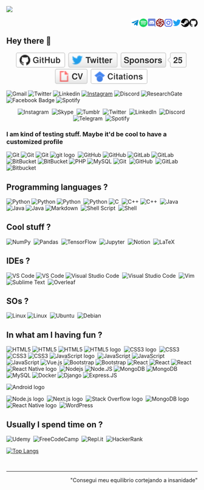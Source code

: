 ![](https://komarev.com/ghpvc/?username=maykcaldas&color=lightgray&style=plastic)
<div>
  <a href="https://github.com/maykcaldas" target="blank"><img align="right" src="profIcons/github.svg" alt="github" width="22px" /></a>&nbsp;
  <a href="" target="blank"><img align="right" src="profIcons/steam.svg" alt="steam" width="22px" /></a>&nbsp;
  <a href="https://twitter.com/kyam888" target="blank"><img align="right" src="profIcons/twitter.svg" alt="twitter" width="22px" /></a>&nbsp;
  <a href="https://instagram.com/kyam888" target="blank"><img align="right" src="profIcons/instagram.svg" alt="instagram" width="22px" /></a>&nbsp;
  <a href="https://www.codewars.com/users/maykcaldas" target="blank"><img align="right" src="profIcons/codewars.svg" alt="codewars" width="22px" /></a>&nbsp;
  <a href="Kyam#5760" target="blank"><img align="right" src="profIcons/discord.svg" alt="discord" width="22px" /></a>&nbsp;
  <a href="https://open.spotify.com/user/2145isvugpczeo2fgz6khel3y" target="blank"><img align="right" alt="Spotify" height="22px" width="22px" src="profIcons/spotify.svg"></a>&nbsp;
  <a href="https://t.me/Kyam888"><img align="right" alt="Telegram" width="22px" src="profIcons/telegram.svg"/></a>&nbsp;
</div>

## Hey there 👋

<div align="center">
  <a href="https://github.com/maykcaldas"><img src="imgs/github.svg" alt="GitHub"></a>&nbsp;
  <a href="https://twitter.com/kyam888"><img src="imgs/twitter.svg" alt="Twitter"></a>&nbsp;
  <a href="https://github.com/maykcaldas"><img src="imgs/sponsors.svg" alt="Sponsors"></a>&nbsp;
  <a href="https://maykcaldas.github.io/cv.html"><img src="imgs/cv.svg" alt="Curriculum Vitae"></a>&nbsp;
  <a href="https://scholar.google.com.br/citations?user=28PtMhIAAAAJ&hl=pt-BR"><img src="imgs/citations.svg" alt="Citations"></a>&nbsp;
</div>

<!-- Usually badges with an style attribute accept: plastic and flat-square -->
![Gmail](https://img.shields.io/badge/-maykcaldas@gmail.com-c14438?style=plastic&logo=Gmail&logoColor=white&link=mailto:maykcaldas@gmail.com)
![Twitter](https://img.shields.io/badge/-kyam888-blue?style=plastic&logo=Twitter&logoColor=white&link=https://twitter.com/kyam888)
![Linkedin](https://img.shields.io/badge/-maykcaldas-blue?style=plastic&logo=Linkedin&logoColor=white&link=https://www.linkedin.com/in/maykcaldas/?originalSubdomain=br/)
[![Instagram](https://img.shields.io/badge/-kyam888-red?style=plastic&logo=instagram&logoColor=white&link=https://instagram.com/kyam888/)](https://instagram.com/kyam888/)
![Discord](https://img.shields.io/badge/Discord-black?style=plastic&logo=discord)
![ResearchGate](https://img.shields.io/badge/-ResearchGate-00CCBB?style=plastic&logo=ResearchGate&logoColor=white)
![Facebook Badge](https://img.shields.io/badge/-mayk_caldas-blue?style=plastic&logo=Facebook&logoColor=white&link=https://www.facebook.com/mayk.caldas/)
![Spotify]("https://img.shields.io/badge/Spotify-1ED760?style=for-the-badge&logo=spotify&logoColor=white")

<div align="center">
  <img alt="Instagram" src="https://img.shields.io/badge/kyam888-%23E4405F.svg?style=plastic&logo=Instagram&logoColor=white"/>&nbsp;
  <img alt="Skype" src="https://img.shields.io/badge/kyam888-%2300AFF0.svg?style=flat-square&logo=Skype&logoColor=white"/>&nbsp;
  <img alt="Tumblr" src="https://img.shields.io/badge/kyam888-%2336465D.svg?style=for-the-badge&logo=Tumblr&logoColor=white"/>&nbsp;
  <img alt="Twitter" src="https://img.shields.io/badge/kyam888-%231DA1F2.svg?style=for-the-badge&logo=Twitter&logoColor=white"/>&nbsp;
  <img alt="LinkedIn" src="https://img.shields.io/badge/Mayk_Caldas-%230077B5.svg?style=for-the-badge&logo=linkedin&logoColor=white"/>&nbsp;
  <img alt="Discord" src="https://img.shields.io/badge/%3CKyam#5760%3E-%237289DA.svg?style=for-the-badge&logo=discord&logoColor=white"/>&nbsp;
  <img alt="Telegram" src="https://img.shields.io/badge/Kyam-2CA5E0?style=for-the-badge&logo=telegram&logoColor=white" />&nbsp;
  <img alt="Spotify" src="https://img.shields.io/badge/Spotify-1ED760?style=for-the-badge&logo=spotify&logoColor=white" />&nbsp;
</div>

### I am kind of testing stuff. Maybe it'd be cool to have a customized profile
![Git](https://img.shields.io/badge/-Git-%23F05032?style=flat-square&logo=git&logoColor=%23ffffff)
![Git](https://img.shields.io/badge/-Git-black?style=plastic&logo=git)
![Git](https://img.shields.io/badge/-Git-black?style=flat-square&logo=git)
<img alt="git logo" src="https://img.shields.io/badge/git-282C34?logo=git&logoColor=F05032" title="git" height="22" />&nbsp;
![GitHub](https://img.shields.io/badge/-GitHub-181717?style=flat-square&logo=github)
![GitHub](https://img.shields.io/badge/-GitHub-181717?style=plastic&logo=github)
![GitLab](https://img.shields.io/badge/-GitLab-FCA121?style=plastic&logo=gitlab)
![GitLab](https://img.shields.io/badge/-GitLab-FCA121?style=flat-square&logo=gitlab)
![BitBucket](https://img.shields.io/badge/-BitBucket-darkblue?style=flat-square&logo=bitbucket)
![BitBucket](https://img.shields.io/badge/-BitBucket-darkblue?style=flat-square&logo=bitbucket)
![PHP](https://img.shields.io/badge/PHP-black?style=flat-square&logo=php)
![MySQL](https://img.shields.io/badge/-MySQL-black?style=flat-square&logo=mysql)
<img alt="Git" src="https://img.shields.io/badge/git-%23F05033.svg?style=for-the-badge&logo=git&logoColor=white"/>&nbsp;
<img alt="GitHub" src="https://img.shields.io/badge/github-%23121011.svg?style=for-the-badge&logo=github&logoColor=white"/>&nbsp;
<img alt="GitLab" src="https://img.shields.io/badge/gitlab-%23181717.svg?style=for-the-badge&logo=gitlab&logoColor=white"/>&nbsp;
<img alt="Bitbucket" src="https://img.shields.io/badge/bitbucket-%230047B3.svg?style=for-the-badge&logo=bitbucket&logoColor=white"/>&nbsp;



## Programming languages ?
![Python](https://img.shields.io/badge/-Python-black?style=flat-square&logo=Python)
![Python](https://img.shields.io/badge/-Python-8fcfd1?style=plastic&logo=Python)
<img alt="Python" src="https://img.shields.io/badge/python-%2314354C.svg?style=for-the-badge&logo=python&logoColor=white"/>&nbsp;
![Python](https://img.shields.io/badge/-Python-black?style=flat-square&logo=Python)
<img alt="C" src="https://img.shields.io/badge/c-%2300599C.svg?style=for-the-badge&logo=c&logoColor=white"/>&nbsp;
![C++](https://img.shields.io/badge/-C++-00599C?style=flat-square&logo=c)
<img alt="C++" src="https://img.shields.io/badge/c++-%2300599C.svg?style=for-the-badge&logo=c%2B%2B&logoColor=white"/>&nbsp;
<img alt="Java" src="https://img.shields.io/badge/java-%23ED8B00.svg?style=for-the-badge&logo=java&logoColor=white"/>&nbsp;
![Java](https://img.shields.io/badge/-java-E34A86?style=flat-square&logo=java)
![Java](https://img.shields.io/badge/Java-orange?style=flat-square&logo=java)
<img alt="Markdown" src="https://img.shields.io/badge/markdown-%23000000.svg?style=for-the-badge&logo=markdown&logoColor=white"/>&nbsp;
<img alt="Shell Script" src="https://img.shields.io/badge/shell_script-%23121011.svg?style=for-the-badge&logo=gnu-bash&logoColor=white"/>&nbsp;
![Shell](https://img.shields.io/badge/-Shell-blasck?style=plastic&logo=Shell)

## Cool stuff ?
<img alt="NumPy" src="https://img.shields.io/badge/numpy-%23013243.svg?style=for-the-badge&logo=numpy&logoColor=white" />&nbsp;
<img alt="Pandas" src="https://img.shields.io/badge/pandas-%23150458.svg?style=for-the-badge&logo=pandas&logoColor=white" />&nbsp;
<img alt="TensorFlow" src="https://img.shields.io/badge/TensorFlow-%23FF6F00.svg?style=for-the-badge&logo=TensorFlow&logoColor=white" />&nbsp;
<img alt="Jupyter" src="https://img.shields.io/badge/Jupyter-%23F37626.svg?style=for-the-badge&logo=Jupyter&logoColor=white" />&nbsp;
<img alt="Notion" src="https://img.shields.io/badge/Notion-%23000000.svg?style=for-the-badge&logo=notion&logoColor=white"/>&nbsp;
<img alt="LaTeX" src="https://img.shields.io/badge/latex-%23008080.svg?style=for-the-badge&logo=latex&logoColor=white"/>&nbsp;



## IDEs ?
![VS Code](https://img.shields.io/badge/-VS%20Code-007ACC?style=flat-square&logo=visual-studio-code)
![VS Code](https://img.shields.io/badge/-VS%20Code-007ACC?style=plastic&logo=visual-studio-code)
<img alt="Visual Studio Code" src="https://img.shields.io/badge/VisualStudioCode-0078d7.svg?style=for-the-badge&logo=visual-studio-code&logoColor=white"/>&nbsp;
<img alt="Visual Studio Code" src="https://img.shields.io/badge/VS%20Code-282C34?logo=visual-studio-code&logoColor=007ACC" title="Visual Studio Code" height="25" />&nbsp;
<img alt="Vim" src="https://img.shields.io/badge/VIM-%2311AB00.svg?style=for-the-badge&logo=vim&logoColor=white"/>&nbsp;
<img alt="Sublime Text" src="https://img.shields.io/badge/sublime_text-%23575757.svg?style=for-the-badge&logo=sublime-text&logoColor=important"/>&nbsp;
![Overleaf](https://img.shields.io/badge/-Overleaf-47A141?logo=Overleaf&style=for-the-badge&logoColor=white)

## SOs ?
![Linux](https://img.shields.io/badge/Linux-black?style=flat-square&logo=linux)
<img alt="Linux" src="https://img.shields.io/badge/Linux-FCC624?style=for-the-badge&logo=linux&logoColor=black">&nbsp;
<img alt="Ubuntu" src="https://img.shields.io/badge/Ubuntu-E95420?style=for-the-badge&logo=ubuntu&logoColor=white" />&nbsp;
<img alt="Debian" src="https://img.shields.io/badge/Debian-D70A53?style=for-the-badge&logo=debian&logoColor=white" />&nbsp;





## In what am I having fun ?

![HTML5](https://img.shields.io/badge/-HTML5-%23E44D27?style=flat-square&logo=html5&logoColor=ffffff)
![HTML5](https://img.shields.io/badge/-HTML5-E34F26?style=flat-square&logo=html5&logoColor=white)
![HTML5](https://img.shields.io/badge/-HTML5-E34F26?style=plastic&logo=html5&logoColor=white)
<img alt="HTML5 logo" src="https://img.shields.io/badge/HTML5-282C34?logo=html5&logoColor=E34F26" title="HTML5" height="22" />&nbsp;
<img alt="CSS3 logo" src="https://img.shields.io/badge/CSS3-282C34?logo=css3&logoColor=1572B6" title="CSS3" height="22" />&nbsp;
![CSS3](https://img.shields.io/badge/-CSS3-1572B6?style=plastic&logo=css3)
![CSS3](https://img.shields.io/badge/-CSS3-1572B6?style=flat-square&logo=css3)
![CSS3](https://img.shields.io/badge/-CSS3-%231572B6?style=flat-square&logo=css3)
<img alt="JavaScript logo" src="https://img.shields.io/badge/JavaScript-282C34?logo=javascript&logoColor=F7DF1E" title="JavaScript" height="25" />&nbsp;
![JavaScript](https://img.shields.io/badge/-JavaScript-black?style=plastic&logo=javascript)
![JavaScript](https://img.shields.io/badge/-JavaScript-black?style=flat-square&logo=javascript)
![JavaScript](https://img.shields.io/badge/-JavaScript-%23F7DF1C?style=flat-square&logo=javascript&logoColor=000000&labelColor=%23F7DF1C&color=%23FFCE5A)
![Vue.js](https://img.shields.io/badge/-Vue.js-%232c3e50?style=flat-square&logo=vue-dot-js)
![Bootstrap](https://img.shields.io/badge/-Bootstrap-563D7C?style=plastic&logo=bootstrap)
![Bootstrap](https://img.shields.io/badge/-Bootstrap-563D7C?style=flat-square&logo=bootstrap)
![React](https://img.shields.io/badge/-React-%23282C34?style=flat-square&logo=react)
![React](https://img.shields.io/badge/-React-black?style=flat-square&logo=react)
![React](https://img.shields.io/badge/-React-3b2e5a?style=plastic&logo=react)
<img alt="React Native logo" src="https://img.shields.io/badge/React Native-282C34?logo=react&logoColor=61DAFB" title="React Native" height="25" />&nbsp;
![Nodejs](https://img.shields.io/badge/-Nodejs-black?style=flat-square&logo=Node.js)
![Node.JS](https://img.shields.io/badge/-Node.JS-black?style=plastic&logo=Node.js) 
![MongoDB](https://img.shields.io/badge/-MongoDB-black?style=plastic&logo=mongodb)
![MongoDB](https://img.shields.io/badge/-MongoDB-black?style=flat-square&logo=mongodb)
![MySQL](https://img.shields.io/badge/-MySQL-black?style=flat-square&logo=mysql)
![Docker](https://img.shields.io/badge/-Docker-black?style=flat-square&logo=docker)
![Django](https://img.shields.io/badge/-Django-092E20?style=plastic&logo=Django)
![Express.JS](https://img.shields.io/badge/-Express.JS-c7b198?style=plastic&logo=Express.JS) 

<img alt="Android logo" src="https://img.shields.io/badge/Android-282C34?logo=android&logoColor=3DDC84" title="Android" height="25" />&nbsp;

<img alt="Node.js logo" src="https://img.shields.io/badge/Node.js-282C34?logo=node.js&logoColor=339933" title="Node.js" height="25" />&nbsp;
<img alt="Next.js logo" src="https://img.shields.io/badge/Next.js-282C34?logo=next.js&logoColor=FFFFFF" title="Next.js" height="25" />&nbsp;
<img alt="Stack Overflow logo" src="https://img.shields.io/badge/Stack%20Overflow-282C34?logo=stackoverflow&logoColor=FE7A16" title="Stack Overflow" height="25" />&nbsp;
<img alt="MongoDB logo" src="https://img.shields.io/badge/MongoDB-282C34?logo=mongodb&logoColor=47A248" title="MongoDB" height="25" />&nbsp;
<img alt="React Native logo" src="https://img.shields.io/badge/React Native-282C34?logo=react&logoColor=61DAFB" title="React Native" height="25" />&nbsp;
<img alt="WordPress" src="https://img.shields.io/badge/WordPress-%23117AC9.svg?style=for-the-badge&logo=WordPress&logoColor=white"/>&nbsp;


## Usually I spend time on ?
<img alt="Udemy" src="https://img.shields.io/badge/Udemy-%23EA5252.svg?style=for-the-badge&logo=Udemy&logoColor=white"/>&nbsp;
<img alt="FreeCodeCamp" src="https://img.shields.io/badge/Freecodecamp-%23123.svg?&style=for-the-badge&logo=freecodecamp&logoColor=green"/>&nbsp;
<img alt="Repl.it" src="https://img.shields.io/badge/Repl.it-%230D101E.svg?style=for-the-badge&logo=Repl.it&logoColor=white"/>&nbsp;
<img alt="HackerRank" src="https://img.shields.io/badge/-Hackerrank-2EC866?style=for-the-badge&logo=HackerRank&logoColor=white"/>&nbsp;


[![Top Langs](https://github-readme-stats.vercel.app/api/top-langs/?username=maykcaldas&layout=compact&theme=dracula)](https://github.com/anuraghazra/github-readme-stats)

<br>
<hr>
<div align="right">"Consegui meu equilibrio cortejando a insanidade"<div>
  
<!--
**maykcaldas/maykcaldas** is a ✨ _special_ ✨ repository because its `README.md` (this file) appears on your GitHub profile.

Here are some ideas to get you started:

- 🔭 I’m currently working on ...
- 🌱 I’m currently learning ...
- 👯 I’m looking to collaborate on ...
- 🤔 I’m looking for help with ...
- 💬 Ask me about ...
- 📫 How to reach me: ...
- 😄 Pronouns: ...
- ⚡ Fun fact: ...

Motivational:
https://github.com/abhisheknaiidu/awesome-github-profile-readme#icons-
https://github.com/Ileriayo/markdown-badges
-->
